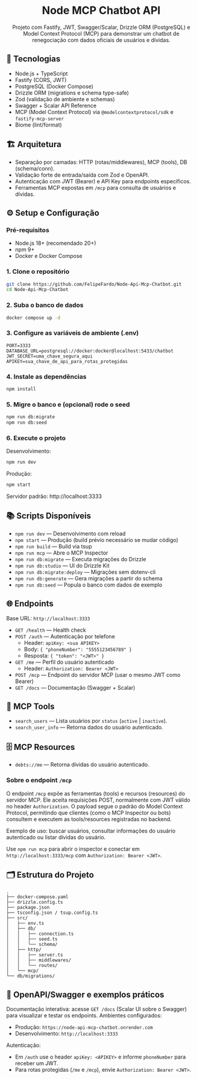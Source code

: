 <div align="center">

# Node MCP Chatbot API

Projeto com Fastify, JWT, Swagger/Scalar, Drizzle ORM (PostgreSQL) e Model Context Protocol (MCP) para demonstrar um chatbot de renegociação com dados oficiais de usuários e dívidas.

</div>

## 🚀 Tecnologias

- Node.js + TypeScript
- Fastify (CORS, JWT)
- PostgreSQL (Docker Compose)
- Drizzle ORM (migrations e schema type-safe)
- Zod (validação de ambiente e schemas)
- Swagger + Scalar API Reference
- MCP (Model Context Protocol) via `@modelcontextprotocol/sdk` e `fastify-mcp-server`
- Biome (lint/format)

## 🏗️ Arquitetura

- Separação por camadas: HTTP (rotas/middlewares), MCP (tools), DB (schema/conn).
- Validação forte de entrada/saída com Zod e OpenAPI.
- Autenticação com JWT (Bearer) e API Key para endpoints específicos.
- Ferramentas MCP expostas em `/mcp` para consulta de usuários e dívidas.

## ⚙️ Setup e Configuração

### Pré-requisitos

- Node.js 18+ (recomendado 20+)
- npm 9+
- Docker e Docker Compose

### 1. Clone o repositório
```sh
git clone https://github.com/FelipeFardo/Node-Api-Mcp-Chatbot.git
cd Node-Api-Mcp-Chatbot
```

### 2. Suba o banco de dados
```sh
docker compose up -d
```

### 3. Configure as variáveis de ambiente (.env)
```env
PORT=3333
DATABASE_URL=postgresql://docker:docker@localhost:5433/chatbot
JWT_SECRET=uma_chave_segura_aqui
APIKEY=sua_chave_de_api_para_rotas_protegidas
```

### 4. Instale as dependências
```sh
npm install
```

### 5. Migre o banco e (opcional) rode o seed
```sh
npm run db:migrate
npm run db:seed
```

### 6. Execute o projeto

Desenvolvimento:
```sh
npm run dev
```

Produção:
```sh
npm start
```

Servidor padrão: http://localhost:3333

## 📚 Scripts Disponíveis

- `npm run dev` — Desenvolvimento com reload
- `npm start` — Produção (build prévio necessário se mudar código)
- `npm run build` — Build via tsup
- `npm run mcp` — Abre o MCP Inspector
- `npm run db:migrate` — Executa migrações do Drizzle
- `npm run db:studio` — UI do Drizzle Kit
- `npm run db:migrate:deploy` — Migrações sem dotenv-cli
- `npm run db:generate` — Gera migrações a partir do schema
- `npm run db:seed` — Popula o banco com dados de exemplo

## 🌐 Endpoints

Base URL: `http://localhost:3333`

- `GET /health` — Health check
- `POST /auth` — Autenticação por telefone
  - Header: `apiKey: <sua APIKEY>`
  - Body: `{ "phoneNumber": "5555123456789" }`
  - Resposta: `{ "token": "<JWT>" }`
- `GET /me` — Perfil do usuário autenticado
  - Header: `Authorization: Bearer <JWT>`
- `POST /mcp` — Endpoint do servidor MCP (usar o mesmo JWT como Bearer)
- `GET /docs` — Documentação (Swagger + Scalar)



## 🧭 MCP Tools

- `search_users` — Lista usuários por `status` (`active` | `inactive`).
- `search_user_info` — Retorna dados do usuário autenticado.

## 🗄️ MCP Resources

- `debts://me` — Retorna dívidas do usuário autenticado.

### Sobre o endpoint `/mcp`

O endpoint `/mcp` expõe as ferramentas (tools) e recursos (resources) do servidor MCP. Ele aceita requisições POST, normalmente com JWT válido no header `Authorization`. O payload segue o padrão do Model Context Protocol, permitindo que clientes (como o MCP Inspector ou bots) consultem e executem as tools/resources registradas no backend.

Exemplo de uso: buscar usuários, consultar informações do usuário autenticado ou listar dívidas do usuário.

Use `npm run mcp` para abrir o inspector e conectar em `http://localhost:3333/mcp` com `Authorization: Bearer <JWT>`.

## 🗂️ Estrutura do Projeto

```
.
├── docker-compose.yaml
├── drizzle.config.ts
├── package.json
├── tsconfig.json / tsup.config.ts
├── src/
│   ├── env.ts
│   ├── db/
│   │   ├── connection.ts
│   │   ├── seed.ts
│   │   └── schema/
│   ├── http/
│   │   ├── server.ts
│   │   ├── middlewares/
│   │   └── routes/
│   └── mcp/
└── db/migrations/
```

## 📘 OpenAPI/Swagger e exemplos práticos

Documentação interativa: acesse `GET /docs` (Scalar UI sobre o Swagger) para visualizar e testar os endpoints. Ambientes configurados:

- Produção: `https://node-api-mcp-chatbot.onrender.com`
- Desenvolvimento: `http://localhost:3333`

Autenticação:

- Em `/auth` use o header `apiKey: <APIKEY>` e informe `phoneNumber` para receber um JWT.
- Para rotas protegidas (`/me` e `/mcp`), envie `Authorization: Bearer <JWT>`.

